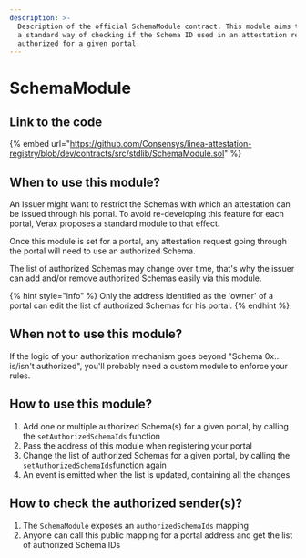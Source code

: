 ```yaml
---
description: >-
  Description of the official SchemaModule contract. This module aims to provide
  a standard way of checking if the Schema ID used in an attestation request is
  authorized for a given portal.
---
```


# SchemaModule

## Link to the code

{% embed url="https://github.com/Consensys/linea-attestation-registry/blob/dev/contracts/src/stdlib/SchemaModule.sol" %}

## When to use this module?

An Issuer might want to restrict the Schemas with which an attestation can be issued through his portal. To avoid
re-developing this feature for each portal, Verax proposes a standard module to that effect.

Once this module is set for a portal, any attestation request going through the portal will need to use an authorized
Schema.

The list of authorized Schemas may change over time, that's why the issuer can add and/or remove authorized Schemas
easily via this module.

{% hint style="info" %}
Only the address identified as the 'owner' of a portal can edit the list of authorized Schemas for his portal.
{% endhint %}

## When not to use this module?

If the logic of your authorization mechanism goes beyond "Schema 0x… is/isn't authorized", you'll probably need a
custom module to enforce your rules.

## How to use this module?

1. Add one or multiple authorized Schema(s) for a given portal, by calling the `setAuthorizedSchemaIds` function
2. Pass the address of this module when registering your portal
3. Change the list of authorized Schemas for a given portal, by calling the `setAuthorizedSchemaIds`function again
4. An event is emitted when the list is updated, containing all the changes

## How to check the authorized sender(s)?

1. The `SchemaModule` exposes an `authorizedSchemaIds` mapping
2. Anyone can call this public mapping for a portal address and get the list of authorized Schema IDs
